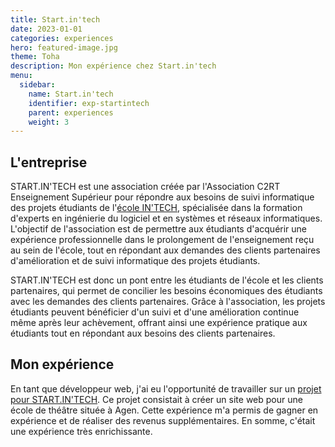 ```yaml
---
title: Start.in'tech
date: 2023-01-01
categories: experiences
hero: featured-image.jpg
theme: Toha
description: Mon expérience chez Start.in'tech
menu:
  sidebar:
    name: Start.in'tech
    identifier: exp-startintech
    parent: experiences
    weight: 3
---
```


## L'entreprise
START.IN'TECH est une association créée par l'Association C2RT Enseignement Supérieur pour répondre aux besoins de suivi informatique des projets étudiants de l'[école IN'TECH](/posts/formations/intech "école IN'TECH"), spécialisée dans la formation d'experts en ingénierie du logiciel et en systèmes et réseaux informatiques. L'objectif de l'association est de permettre aux étudiants d'acquérir une expérience professionnelle dans le prolongement de l'enseignement reçu au sein de l'école, tout en répondant aux demandes des clients partenaires d'amélioration et de suivi informatique des projets étudiants.

START.IN'TECH est donc un pont entre les étudiants de l'école et les clients partenaires, qui permet de concilier les besoins économiques des étudiants avec les demandes des clients partenaires. Grâce à l'association, les projets étudiants peuvent bénéficier d'un suivi et d'une amélioration continue même après leur achèvement, offrant ainsi une expérience pratique aux étudiants tout en répondant aux besoins des clients partenaires.

## Mon expérience
En tant que développeur web, j'ai eu l'opportunité de travailler sur un [projet pour START.IN'TECH](/posts/realisations/theatre-du-jour "theatre-du-jour"). Ce projet consistait à créer un site web pour une école de théâtre située à Agen. Cette expérience m'a permis de gagner en expérience et de réaliser des revenus supplémentaires. En somme, c'était une expérience très enrichissante.